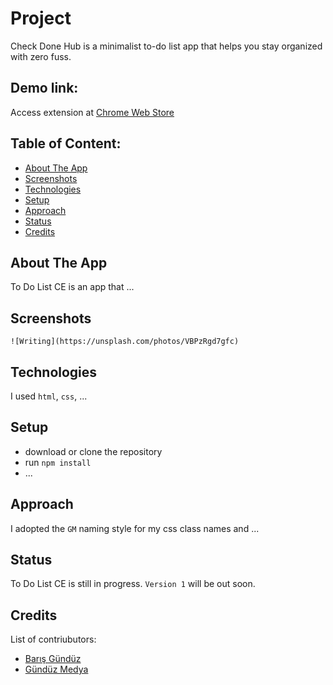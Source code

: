 # Project
Check Done Hub is a minimalist to-do list app that helps you stay organized with zero fuss.

## Demo link:
Access extension at [Chrome Web Store](https://chromewebstore.google.com/detail/check-done-hub/ebfkafokilbffgfoemfefbkhhdikiiip)

## Table of Content:

- [About The App](#about-the-app)
- [Screenshots](#screenshots)
- [Technologies](#technologies)
- [Setup](#setup)
- [Approach](#approach)
- [Status](#status)
- [Credits](#credits)

## About The App
To Do List CE is an app that ...

## Screenshots

`![Writing](https://unsplash.com/photos/VBPzRgd7gfc)`

<!-- Picture by [Barış Gündüz](https://unsplash.com/@barisgunduz) -->

## Technologies
I used `html`, `css`, ...

## Setup
- download or clone the repository
- run `npm install`
- ...

## Approach
I adopted the `GM` naming style for my css class names and ...

## Status
To Do List CE is still in progress. `Version 1` will be out soon.

## Credits
List of contriubutors:
- [Barış Gündüz](barisgunduz.com)
- [Gündüz Medya](gunduzmedya.com)
